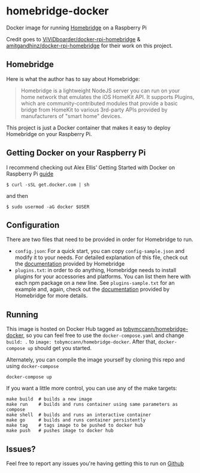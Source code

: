 # homebridge-docker
Docker image for running [Homebridge](https://github.com/nfarina/homebridge) on a Raspberry Pi

Credit goes to [ViViDboarder/docker-rpi-homebridge](https://github.com/ViViDboarder/docker-rpi-homebridge) & [amitgandhinz/docker-rpi-homebridge](https://github.com/amitgandhinz/docker-rpi-homebridge) for their work on this project.

## Homebridge
Here is what the author has to say about Homebridge:

> Homebridge is a lightweight NodeJS server you can run on your home network that emulates the iOS HomeKit API. It supports Plugins, which are community-contributed modules that provide a basic bridge from HomeKit to various 3rd-party APIs provided by manufacturers of "smart home" devices.

This project is just a Docker container that makes it easy to deploy Homebridge on your Raspberry Pi.

## Getting Docker on your Raspberry Pi
I recommend checking out Alex Ellis' Getting Started with Docker on Raspberry Pi [guide](http://blog.alexellis.io/getting-started-with-docker-on-raspberry-pi/)

```
$ curl -sSL get.docker.com | sh
```

and then

```
$ sudo usermod -aG docker $USER
```


## Configuration
There are two files that need to be provided in order for Homebridge to run.

 * `config.json`: For a quick start, you can copy `config-sample.json` and modify it to your needs. For detailed explanation of this file, check out the [documentation](https://github.com/nfarina/homebridge#installation) provided by Homebridge
 * `plugins.txt`: in order to do anything, Homebridge needs to install plugins for your accessories and platforms. You can list them here with each npm package on a new line. See `plugins-sample.txt` for an example and, again, check out the [documentation](https://github.com/nfarina/homebridge#installing-plugins) provided by Homebridge for more details.

## Running
This image is hosted on Docker Hub tagged as [tobymccann/homebridge-docker](https://hub.docker.com/r/tobymccann/homebridge-docker/), so you can feel free to use the `docker-compose.yaml` and change `build: .` to `image: tobymccann/homebridge-docker`. After that, `docker-compose up` should get you started.

Alternately, you can compile the image yourself by cloning this repo and using `docker-compose`

```
docker-compose up
```

If you want a little more control, you can use any of the make targets:

```
make build  # builds a new image
make run    # builds and runs container using same parameters as compose
make shell  # builds and runs an interactive container
make go     # builds and runs container persistently
make tag    # tags image to be pushed to docker hub
make push   # pushes image to docker hub
```

## Issues?
Feel free to report any issues you're having getting this to run on [Github](https://github.com/tobymccann/homebridge-docker/issues)
